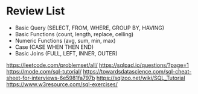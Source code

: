 # Review List
* Basic Query (SELECT, FROM, WHERE, GROUP BY, HAVING)
* Basic Functions (count, length, replace, celling)
* Numeric Functions (avg, sum, min, max)
* Case (CASE WHEN THEN END)
* Basic Joins (FULL, LEFT, INNER, OUTER)


https://leetcode.com/problemset/all/
https://sqlpad.io/questions/?page=1
https://mode.com/sql-tutorial/
https://towardsdatascience.com/sql-cheat-sheet-for-interviews-6e5981fa797b
https://sqlzoo.net/wiki/SQL_Tutorial
https://www.w3resource.com/sql-exercises/